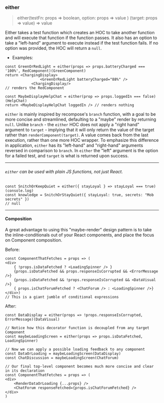### either
>either(testFn: props => boolean, option:  props => value )
(target: props => value) =>  value

Either takes a test function which creates an HOC to take another function and will execute that function if the function passes. It also has an option to take a "left-hand" argument to execute instead if the test function fails. If no option was provided, the HOC will return a `null`.
- Examples:

```
const GreenOrRedLight = either(props => props.batteryCharged === '100%', RedComponent)(GreenComponent)
return <ChargingDisplay>
				<GreenOrRedLight batteryCharged="88%" />
			<ChargingDisplay/>
// renders the RedComponent
```
```
const MaybeDisplayHelpChat = either(prop => props.loggedIn === false)(HelpChat)
return <MaybeDisplayHelpChat loggedIn /> // renders nothing
```
`either` is mainly inspired by recompose's `branch` function, with a goal to be more concise and streamlined, defaulting to a "maybe" render by returning `null`. 
Unlike `branch` - the `either` HOC does not apply a "right hand" argument to `target` - implying that it will only return the value of the target rather than `renderComponent(target)`. 
A value comes back from the last execution, rather than one more HOC wrapper. To emphasize this difference in application, `either` has its "left-hand" and "right-hand" arguments reversed in comparison to `branch`. In `either` the "left" argument is the option for a failed test, and `target` is what is returned upon success.

---
###### `either` can be used with plain JS functions, not just React.

```
const SnitchOrKeepQuiet = either({ stayLoyal } => stayLoyal === true)(console.log)
const knowledge = SnitchOrStayQuiet({ stayLoyal: true, secrets: "Mob secrets" })
// null
```
---
#### Composition
A great advantage to using this "maybe-render" design pattern is to take the inline-conditionals out of your React components, and place the focus on Component composition.

Before:
```
const ComponentThatFetches = props => (
<div>
	{ !props.isDataFetched ? <LoadingSpinner /> }
	{props.isDataFetched && props.responseIsCorrupted && <ErrorMessage />}
	{props.isDataFetched && !props.responseIsCorrupted && <DataVisual />}
	{ props.isChatForumFetched ? <ChatForum /> : <LoadingSpinner />}
</div>)
// This is a giant jumble of conditional expressions

```
After:
```
const DataDisplay = either(props => !props.responseIsCorrupted, ErrorMessage)(DataVisual)

// Notice how this decorator function is decoupled from any target Component
const maybeLoadingScreen = either(props => props.isDataFetched, LoadingSpinner)

// Now we can apply a possible loading feedback to any component
const DataOrLoading = maybeLoadingScreen(DataDisplay)
const ChatDiscussion = maybeLoadingScreen(ChatForum)

// Our final top-level component becomes much more concise and clear in its declaration
const ComponentThatFetches = props => (
<div>
	<RenderDataOrLoading {...props} />
	<ChatForum responseFetched={props.isChatForumFetched} />
</div>
)

```